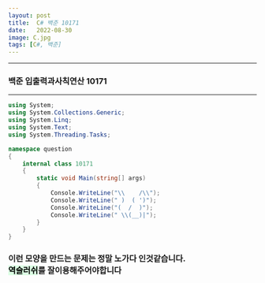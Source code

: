```yaml
---
layout: post
title:  C# 백준 10171
date:   2022-08-30
image: C.jpg
tags: [C#, 백준]
---
```


---
### 백준 입출력과사칙연산 10171
---

```c#
using System;
using System.Collections.Generic;
using System.Linq;
using System.Text;
using System.Threading.Tasks;

namespace question
{
    internal class 10171
    {
        static void Main(string[] args)
        {
            Console.WriteLine("\\    /\\");
            Console.WriteLine(" )  ( ')");
            Console.WriteLine("(  /  )");
            Console.WriteLine(" \\(__)|");
        }
    }
}
```

### 이런 모양을 만드는 문제는 정말 노가다 인것같습니다.<br> <mark style='background-color: #dcffe4'>역슬러쉬</mark>를 잘이용해주어야합니다